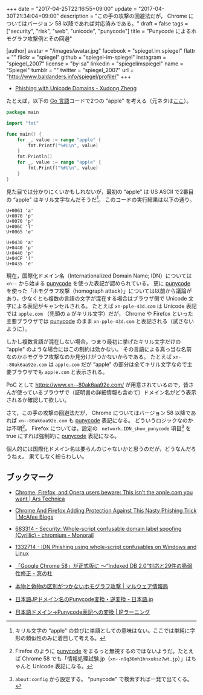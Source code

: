 +++
date = "2017-04-25T22:16:55+09:00"
update = "2017-04-30T21:34:04+09:00"
description = "この手の攻撃の回避法だが， Chrome についてはバージョン 58 以降であれば対応済みである。"
draft = false
tags = ["security", "risk", "web", "unicode", "punycode"]
title = "Punycode によるホモグラフ攻撃例とその回避"

[author]
  avatar = "/images/avatar.jpg"
  facebook = "spiegel.im.spiegel"
  flattr = ""
  flickr = "spiegel"
  github = "spiegel-im-spiegel"
  instagram = "spiegel_2007"
  license = "by-sa"
  linkedin = "spiegelimspiegel"
  name = "Spiegel"
  tumblr = ""
  twitter = "spiegel_2007"
  url = "http://www.baldanders.info/spiegel/profile/"
+++

- [Phishing with Unicode Domains - Xudong Zheng](https://www.xudongz.com/blog/2017/idn-phishing/)

たとえば，以下の [Go 言語]コードで2つの “apple" を考える（元ネタは[ここ](https://play.golang.org/p/BzJVWN78pA "The Go Playground")）。

```go
package main

import "fmt"

func main() {
    for _, value := range "apple" {
        fmt.Printf("%#U\n", value)
    }
    fmt.Println()
    for _, value := range "аррӏе" {
        fmt.Printf("%#U\n", value)
    }
}
```

見た目では分かりにくいかもしれないが，最初の “apple" は US ASCII で2番目の “аррӏе" はキリル文字なんだそうだ[^grp]。
このコードの実行結果は以下の通り。

[^grp]: キリル文字の “аррӏе" の並びに単語としての意味はない。ここでは単純に字形の類似性のみに着目して考える。

```text
U+0061 'a'
U+0070 'p'
U+0070 'p'
U+006C 'l'
U+0065 'e'

U+0430 'а'
U+0440 'р'
U+0440 'р'
U+04CF 'ӏ'
U+0435 'е'
```

現在，国際化ドメイン名（Internationalized Domain Name; IDN）については `xn--` から始まる [punycode] を使った表記が認められている。
更に [punycode] を使った「ホモグラフ攻撃（homograph attack）」については以前から議論があり，少なくとも複数の言語の文字が混在する場合はブラウザ側で Unicode 文字による表記がキャンセルされる。
たとえば `xn-pple-43d.com` は Unicode 表記では `аpple.com` （先頭の а がキリル文字）だが， Chrome や Firefox といった主要ブラウザでは [punycode] のまま `xn-pple-43d.com` と表記される（試さないように）。

しかし複数言語が混在しない場合，つまり最初に挙げたキリル文字だけの “аррӏе" のような場合にはこの制約は効かない。
その言語による真っ当な名前なのかホモグラフ攻撃なのか見分けがつかないからである。
たとえば `xn--80ak6aa92e.com` は `аррӏе.com` だが “аррӏе" の部分は全てキリル文字なので主要ブラウザでも `аррӏе.com` と表示される。

PoC として https://www.xn--80ak6aa92e.com/ が用意されているので，皆さんが使っているブラウザで（証明書の詳細情報も含めて）ドメイン名がどう表示されるか確認して欲しい。

さて，この手の攻撃の回避法だが， Chrome についてはバージョン 58 以降であれば `xn--80ak6aa92e.com` も [punycode] 表記になる。
どういうロジックなのかは不明[^idn]。
Firefox については，設定の ` network.IDN_show_punycode` 項目[^cfg] を true にすれば強制的に [punycode] 表記になる。

[^idn]: Firefox のように [punycode] をまるっと無視するのではないようだ。たとえば Chrome 58 でも「情報処理試験.jp（`xn--n9q36mh1hnxuksz7wt.jp`）」はちゃんと Unicode 表記になる。
[^cfg]: `about:config` から設定する。 “punycode" で検索すれば一発で出てくる。

個人的には国際化ドメイン名は要らんのじゃないかと思うのだが，どうなんだろうねぇ。
果てしなく紛らわしい。

## ブックマーク

- [Chrome, Firefox, and Opera users beware: This isn’t the apple.com you want | Ars Technica](https://arstechnica.com/security/2017/04/chrome-firefox-and-opera-users-beware-this-isnt-the-apple-com-you-want/)
- [Chrome And Firefox Adding Protection Against This Nasty Phishing Trick | McAfee Blogs](https://securingtomorrow.mcafee.com/business/neutralize-threats/chrome-and-firefox-adding-protection-against-this-nasty-phishing-trick/)

- [683314 - Security: Whole-script confusable domain label spoofing (Cyrillic) - chromium - Monorail](https://bugs.chromium.org/p/chromium/issues/detail?id=683314)
- [1332714 - IDN Phishing using whole-script confusables on Windows and Linux](https://bugzilla.mozilla.org/show_bug.cgi?id=1332714)
- [「Google Chrome 58」が正式版に ～“Indexed DB 2.0”対応と29件の脆弱性修正 - 窓の杜](http://forest.watch.impress.co.jp/docs/news/1055935.html)
- [本物と偽物の区別がつかないホモグラフ攻撃 | マルウェア情報局](https://eset-info.canon-its.jp/malware_info/special/detail/151001.html)
- [日本語JPドメイン名のPunycode変換・逆変換 - 日本語.jp](http://punycode.jp/)
- [日本語ドメイン→Punycode表記への変換 | IPラーニング](http://www.arearesearch.co.jp/learn/program/06.html)

[Go 言語]: https://golang.org/ "The Go Programming Language"
[punycode]: https://en.wikipedia.org/wiki/Punycode "Punycode - Wikipedia"
